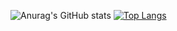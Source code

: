 
![Anurag's GitHub stats](https://github-readme-stats.vercel.app/api?username=MasoudRabiee&count_private=true&show_icons=true&theme=dracula&bg_color=DEG,2C5364,203A43,0F2027)
[![Top Langs](https://github-readme-stats.vercel.app/api/top-langs/?username=MasoudRabiee&layout=compact&card_width=400&theme=dracula&bg_color=DEG,16222A,3A6073)](https://github.com/MasoudRabiee/github-readme-stats)




<!--
**MasoudRabiee/MasoudRabiee** is a ✨ _special_ ✨ repository because its `README.md` (this file) appears on your GitHub profile.

Here are some ideas to get you started:

- 🔭 I’m currently working on ...
- 🌱 I’m currently learning ...
- 👯 I’m looking to collaborate on ...
- 🤔 I’m looking for help with ...
- 💬 Ask me about ...
- 📫 How to reach me: ...
- 😄 Pronouns: ...
- ⚡ Fun fact: ...
-->

